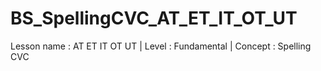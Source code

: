 # BS_SpellingCVC_AT_ET_IT_OT_UT
 Lesson name : AT ET IT OT UT  | Level : Fundamental | Concept : Spelling CVC
